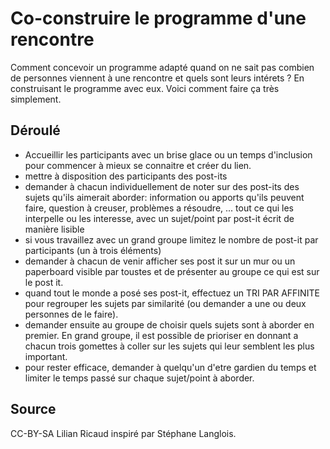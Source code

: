 <!--

---
title: Co-construire le programme d'une rencontre
description: Comment concevoir un programme adapté quand on ne sait pas combien de personnes viennent à une rencontre et quels sont leurs intérets ? En construisant le programme avec eux. Voici comment faire ça très simplement.
image_url: 
licence: CC-BY-SA
---

-->


# Co-construire le programme d'une rencontre

Comment concevoir un programme adapté quand on ne sait pas combien de personnes viennent à une rencontre et quels sont leurs intérets ? En construisant le programme avec eux. Voici comment faire ça très simplement.

## Déroulé

- Accueillir les participants avec un brise glace ou un temps d'inclusion pour commencer à mieux se connaitre et créer du lien.
- mettre à disposition des participants des post-its
- demander à chacun individuellement de noter sur des post-its des sujets qu'ils aimerait aborder: information ou apports qu'ils peuvent faire, question à creuser, problèmes a résoudre, ... tout ce qui les interpelle ou les interesse, avec un sujet/point par post-it écrit de manière lisible
- si vous travaillez avec un grand groupe limitez le nombre de post-it par participants (un à trois éléments)
- demander à chacun de venir afficher ses post it sur un mur ou un paperboard visible par toustes et de présenter au groupe ce qui est sur le post it.
- quand tout le monde a posé ses post-it, effectuez un TRI PAR AFFINITE pour regrouper les sujets par similarité (ou demander a une ou deux personnes de le faire).
- demander ensuite au groupe de choisir quels sujets sont à aborder en premier. En grand groupe, il est possible de prioriser en donnant a chacun trois gomettes à coller sur les sujets qui leur semblent les plus important.
- pour rester efficace, demander à quelqu'un d'etre gardien du temps et limiter le temps passé sur chaque sujet/point à aborder.

## Source

CC-BY-SA Lilian Ricaud inspiré par Stéphane Langlois.

